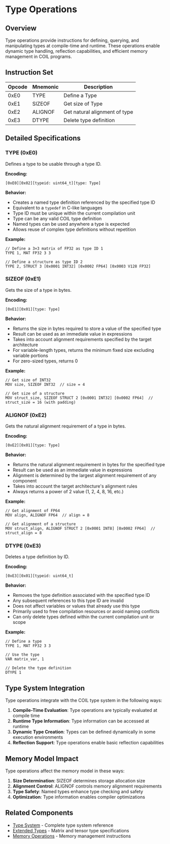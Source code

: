 # Type Operations

## Overview

Type operations provide instructions for defining, querying, and manipulating types at compile-time and runtime. These operations enable dynamic type handling, reflection capabilities, and efficient memory management in COIL programs.

## Instruction Set

| Opcode | Mnemonic | Description |
|--------|----------|-------------|
| 0xE0   | TYPE     | Define a Type |
| 0xE1   | SIZEOF   | Get size of Type |
| 0xE2   | ALIGNOF  | Get natural alignment of type |
| 0xE3   | DTYPE    | Delete type definition |

## Detailed Specifications

### TYPE (0xE0)

Defines a type to be usable through a type ID.

**Encoding:**
```
[0xE0][0x02][typeid: uint64_t][type: Type]
```

**Behavior:**
- Creates a named type definition referenced by the specified type ID
- Equivalent to a `typedef` in C-like languages
- Type ID must be unique within the current compilation unit
- Type can be any valid COIL type definition
- Named types can be used anywhere a type is expected
- Allows reuse of complex type definitions without repetition

**Example:**
```
// Define a 3×3 matrix of FP32 as type ID 1
TYPE 1, MAT FP32 3 3

// Define a structure as type ID 2
TYPE 2, STRUCT 3 [0x0001 INT32] [0x0002 FP64] [0x0003 V128 FP32]
```

### SIZEOF (0xE1)

Gets the size of a type in bytes.

**Encoding:**
```
[0xE1][0x01][type: Type]
```

**Behavior:**
- Returns the size in bytes required to store a value of the specified type
- Result can be used as an immediate value in expressions
- Takes into account alignment requirements specified by the target architecture
- For variable-length types, returns the minimum fixed size excluding variable portions
- For zero-sized types, returns 0

**Example:**
```
// Get size of INT32
MOV size, SIZEOF INT32  // size = 4

// Get size of a structure
MOV struct_size, SIZEOF STRUCT 2 [0x0001 INT32] [0x0002 FP64]  // struct_size = 16 (with padding)
```

### ALIGNOF (0xE2)

Gets the natural alignment requirement of a type in bytes.

**Encoding:**
```
[0xE2][0x01][type: Type]
```

**Behavior:**
- Returns the natural alignment requirement in bytes for the specified type
- Result can be used as an immediate value in expressions
- Alignment is determined by the largest alignment requirement of any component
- Takes into account the target architecture's alignment rules
- Always returns a power of 2 value (1, 2, 4, 8, 16, etc.)

**Example:**
```
// Get alignment of FP64
MOV align, ALIGNOF FP64  // align = 8

// Get alignment of a structure
MOV struct_align, ALIGNOF STRUCT 2 [0x0001 INT8] [0x0002 FP64]  // struct_align = 8
```

### DTYPE (0xE3)

Deletes a type definition by ID.

**Encoding:**
```
[0xE3][0x01][typeid: uint64_t]
```

**Behavior:**
- Removes the type definition associated with the specified type ID
- Any subsequent references to this type ID are invalid
- Does not affect variables or values that already use this type
- Primarily used to free compilation resources or avoid naming conflicts
- Can only delete types defined within the current compilation unit or scope

**Example:**
```
// Define a type
TYPE 1, MAT FP32 3 3

// Use the type
VAR matrix_var, 1

// Delete the type definition
DTYPE 1
```

## Type System Integration

Type operations integrate with the COIL type system in the following ways:

1. **Compile-Time Evaluation**: Type operations are typically evaluated at compile time
2. **Runtime Type Information**: Type information can be accessed at runtime
3. **Dynamic Type Creation**: Types can be defined dynamically in some execution environments
4. **Reflection Support**: Type operations enable basic reflection capabilities

## Memory Model Impact

Type operations affect the memory model in these ways:

1. **Size Determination**: SIZEOF determines storage allocation size
2. **Alignment Control**: ALIGNOF controls memory alignment requirements
3. **Type Safety**: Named types enhance type checking and safety
4. **Optimization**: Type information enables compiler optimizations

## Related Components

- [Type System](../types/type-system.md) - Complete type system reference
- [Extended Types](../types/extended-types.md) - Matrix and tensor type specifications
- [Memory Operations](./memory-operations.md) - Memory management instructions